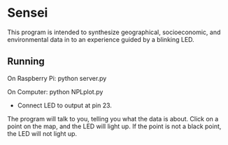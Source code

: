 # Sensei

This program is intended to synthesize geographical, socioeconomic, and environmental data in to an experience guided by a blinking LED.

## Running

On Raspberry Pi: python server.py

On Computer: python NPLplot.py

* Connect LED to output at pin 23.

The program will talk to you, telling you what the data is about. 
Click on a point on the map, and the LED will light up. If the point is not a black point, the LED will not light up. 